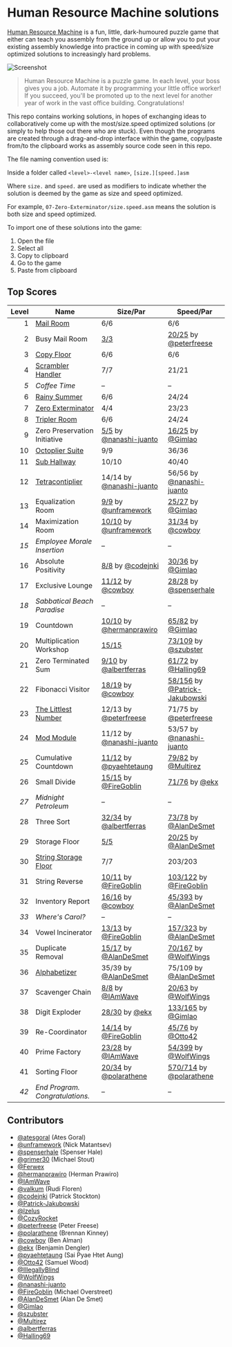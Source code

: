 # Human Resource Machine solutions

[Human Resource Machine](http://tomorrowcorporation.com/humanresourcemachine) is a fun, little, dark-humoured puzzle game that either can teach you assembly from the ground up or allow you to put your existing assembly knowledge into practice in coming up with speed/size optimized solutions to increasingly hard problems.

![Screenshot](http://tomorrowcorporation.com/blog/wp-content/themes/tcTheme2/images/hrm/screenshots/hrm_04.png)

> Human Resource Machine is a puzzle game. In each level, your boss gives you a job. Automate it by programming your little office worker! If you succeed, you'll be promoted up to the next level for another year of work in the vast office building. Congratulations!

This repo contains working solutions, in hopes of exchanging ideas to collaboratively come up with the most/size.speed optimized solutions (or simply to help those out there who are stuck). Even though the programs are created through a drag-and-drop interface within the game, copy/paste from/to the clipboard works as assembly source code seen in this repo.

The file naming convention used is:

Inside a folder called `<level>-<level name>`, `[size.][speed.]asm`

Where `size.` and `speed.` are used as modifiers to indicate whether the solution is deemed by the game as size and speed optimized.

For example, `07-Zero-Exterminator/size.speed.asm` means the solution is both size and speed optimized.

To import one of these solutions into the game:

1. Open the file
2. Select all
3. Copy to clipboard
4. Go to the game
5. Paste from clipboard

## Top Scores

| Level | Name | Size/Par | Speed/Par |
| ----: | ---- | -------- | --------- |
| 1 | [Mail Room](01-Mail-Room/size.speed.asm) | 6/6 | 6/6 |
| 2 | Busy Mail Room | [3/3](02-Busy-Mail-Room/size.asm) | [20/25](02-Busy-Mail-Room/speed.asm) by [@peterfreese](https://github.com/peterfreese) |
| 3 | [Copy Floor](03-Copy-Floor/size.speed.asm) | 6/6 | 6/6 |
| 4 | [Scrambler Handler](04-Scrambler-Handler/size.speed.asm) | 7/7 | 21/21 |
| _5_ | _Coffee Time_ | &ndash; | &ndash; |
| 6 | [Rainy Summer](06-Rainy-Summer/size.speed.asm) | 6/6 | 24/24 |
| 7 | [Zero Exterminator](07-Zero-Exterminator/size.speed.asm) | 4/4 | 23/23 |
| 8 | [Tripler Room](08-Tripler-Room/size.speed.asm) | 6/6 | 24/24 |
| 9 | Zero Preservation Initiative | [5/5](09-Zero-Preservation-Initiative/size.asm) by [@nanashi-juanto](https://github.com/nanashi-juanto) | [16/25](09-Zero-Preservation-Initiative/speed.asm) by [@Gimlao](https://github.com/Gimlao) |
| 10 | [Octoplier Suite](10-Octoplier-Suite/size.speed.asm) | 9/9 | 36/36 |
| 11 | [Sub Hallway](11-Sub-Hallway/size.speed.asm) | 10/10 | 40/40 |
| 12 | [Tetracontiplier](12-Tetracontiplier/size.speed.asm) | 14/14 by [@nanashi-juanto](https://github.com/nanashi-juanto) | 56/56 by [@nanashi-juanto](https://github.com/nanashi-juanto) |
| 13 | Equalization Room | [9/9](13-Equalization-Room/size.asm) by [@unframework](https://github.com/unframework) | [25/27](13-Equalization-Room/speed.asm) by [@Gimlao](https://github.com/Gimlao) |
| 14 | Maximization Room | [10/10](14-Maximization-Room/size.asm) by [@unframework](https://github.com/unframework) | [31/34](14-Maximization-Room/speed.asm) by [@cowboy](https://github.com/cowboy) |
| _15_ | _Employee Morale Insertion_ | &ndash; | &ndash; |
| 16 | Absolute Positivity | [8/8](16-Absolute-Positivity/size.asm) by [@codejnki](https://github.com/codejnki) | [30/36](16-Absolute-Positivity/speed.asm) by [@Gimlao](https://github.com/Gimlao) |
| 17 | Exclusive Lounge | [11/12](17-Exclusive-Lounge/size.asm) by [@cowboy](https://github.com/cowboy) | [28/28](17-Exclusive-Lounge/speed.asm) by [@spenserhale](https://github.com/spenserhale) |
| _18_ | _Sabbatical Beach Paradise_ | &ndash; | &ndash; |
| 19 | Countdown | [10/10](19-Countdown/size.asm) by [@hermanprawiro](https://github.com/hermanprawiro) | [65/82](19-Countdown/speed.asm) by [@Gimlao](https://github.com/Gimlao) |
| 20 | Multiplication Workshop | [15/15](20-Multiplication-Workshop/size.asm) | [73/109](20-Multiplication-Workshop/speed.asm) by [@szubster](https://github.com/szubster) |
| 21 | Zero Terminated Sum | [9/10](21-Zero-Terminated-Sum/size.asm) by [@albertferras](https://github.com/albertferras) | [61/72](21-Zero-Terminated-Sum/speed.asm) by [@Halling69](https://github.com/Halling69) |
| 22 | Fibonacci Visitor | [18/19](22-Fibonacci-Visitor/size.asm) by [@cowboy](https://github.com/cowboy) | [ 58/156](22-Fibonacci-Visitor/speed.asm) by [@Patrick-Jakubowski](https://github.com/Patrick-Jakubowski) |
| 23 | [The Littlest Number](23-The-Littlest-Number/size.speed.asm) | 12/13 by [@peterfreese](https://github.com/peterfreese) | 71/75 by [@peterfreese](https://github.com/peterfreese) |
| 24 | [Mod Module](24-Mod-Module/size.speed.asm) | 11/12 by [@nanashi-juanto](https://github.com/nanashi-juanto) | 53/57 by [@nanashi-juanto](https://github.com/nanashi-juanto) |
| 25 | Cumulative Countdown | [11/12](25-Cumulative-Countdown/size.asm) by [@pyaehtetaung](https://github.com/pyaehtetaung) | [79/82](25-Cumulative-Countdown/speed.asm) by [@Multirez](https://github.com/Multirez) |
| 26 | Small Divide | [15/15](26-Small-Divide/size.asm) by [@FireGoblin](https://github.com/FireGoblin) | [71/76](26-Small-Divide/speed.asm) by [@ekx](https://github.com/ekx) |
| _27_ | _Midnight Petroleum_ | &ndash; | &ndash; |
| 28 | Three Sort | [32/34](28-Three-Sort/size.asm) by [@albertferras](https://github.com/albertferras) | [73/78](28-Three-Sort/speed.asm) by [@AlanDeSmet](https://github.com/AlanDeSmet) |
| 29 | Storage Floor | [5/5](29-Storage-Floor/size.asm) | [20/25](29-Storage-Floor/speed.asm) by [@AlanDeSmet](https://github.com/AlanDeSmet) | 
| 30 | [String Storage Floor](30-String-Storage-Floor/size.speed.asm) | 7/7 | 203/203 |
| 31 | String Reverse | [10/11](https://github.com/atesgoral/human-resource-machine-solutions/blob/master/31-String-Reverse/size.asm) by [@FireGoblin](https://github.com/FireGoblin) | [103/122](https://github.com/atesgoral/human-resource-machine-solutions/blob/master/31-String-Reverse/speed.asm) by [@FireGoblin](https://github.com/FireGoblin) |
| 32 | Inventory Report | [16/16](32-Inventory-Report/size.asm) by [@cowboy](https://github.com/cowboy) | [45/393](32-Inventory-Report/speed.asm) by [@AlanDeSmet](https://github.com/AlanDeSmet) |
| _33_ | _Where's Carol?_ | &ndash; | &ndash; |
| 34 | Vowel Incinerator | [13/13](34-Vowel-Incinerator/size.asm) by [@FireGoblin](https://github.com/FireGoblin) | [157/323](34-Vowel-Incinerator/speed.asm) by [@AlanDeSmet](https://github.com/AlanDeSmet) |
| 35 | Duplicate Removal | [15/17](35-Duplicate-Removal/size.asm) by [@AlanDeSmet](https://github.com/AlanDeSmet) | [70/167](35-Duplicate-Removal/speed.asm) by [@WolfWings](https://github.com/WolfWings) |
| 36 | [Alphabetizer](36-Alphabetizer/size.speed.asm) | 35/39 by [@AlanDeSmet](https://github.com/AlanDeSmet) | 75/109 by [@AlanDeSmet](https://github.com/AlanDeSmet) |
| 37 | Scavenger Chain | [8/8](37-Scavenger-Chain/size.asm) by [@IAmWave](https://github.com/IAmWave) | [20/63](37-Scavenger-Chain/speed.asm) by [@WolfWings](https://github.com/WolfWings) |
| 38 | Digit Exploder | [28/30](38-Digit-Exploder/size.asm) by [@ekx](https://github.com/ekx) | [133/165](38-Digit-Exploder/speed.asm) by [@Gimlao](https://github.com/Gimlao) |
| 39 | Re-Coordinator | [14/14](39-Re-Coordinator/size.asm) by [@FireGoblin](https://github.com/FireGoblin) | [45/76](39-Re-Coordinator/speed.asm) by [@Otto42](https://github.com/Otto42) |
| 40 | Prime Factory | [23/28](40-Prime-Factory/size.asm) by [@IAmWave](https://github.com/IAmWave) | [54/399](40-Prime-Factory/speed.asm) by [@WolfWings](https://github.com/WolfWings) |
| 41 | Sorting Floor | [20/34](41-Sorting-Floor/size.asm) by [@polarathene](https://github.com/polarathene) | [570/714](41-Sorting-Floor/speed.asm) by [@polarathene](https://github.com/polarathene) |
| _42_ | _End Program. Congratulations._ | &ndash; | &ndash; |

## Contributors

* [@atesgoral](https://github.com/atesgoral) (Ates Goral)
* [@unframework](https://github.com/unframework) (Nick Matantsev)
* [@spenserhale](https://github.com/spenserhale) (Spenser Hale)
* [@grimer30](https://github.com/grimer30) (Michael Stout)
* [@Ferwex](https://github.com/Ferwex)
* [@hermanprawiro](https://github.com/hermanprawiro) (Herman Prawiro)
* [@IAmWave](https://github.com/IAmWave)
* [@valkum](https://github.com/valkum) (Rudi Floren)
* [@codejnki](https://github.com/codejnki) (Patrick Stockton)
* [@Patrick-Jakubowski](https://github.com/Patrick-Jakubowski)
* [@lzelus](https://github.com/lzelus)
* [@CozyRocket](https://github.com/CozyRocket)
* [@peterfreese](https://github.com/peterfreese) (Peter Freese)
* [@polarathene](https://github.com/polarathene) (Brennan Kinney)
* [@cowboy](https://github.com/cowboy) (Ben Alman)
* [@ekx](https://github.com/ekx) (Benjamin Dengler)
* [@pyaehtetaung](https://github.com/pyaehtetaung) (Sai Pyae Htet Aung)
* [@Otto42](https://github.com/Otto42) (Samuel Wood)
* [@IllegallyBlind](https://github.com/IllegallyBlind)
* [@WolfWings](https://github.com/WolfWings)
* [@nanashi-juanto](https://github.com/nanashi-juanto)
* [@FireGoblin](https://github.com/FireGoblin) (Michael Overstreet)
* [@AlanDeSmet](https://github.com/AlanDeSmet) (Alan De Smet)
* [@Gimlao](https://github.com/Gimlao)
* [@szubster](https://github.com/szubster)
* [@Multirez](https://github.com/Multirez)
* [@albertferras](https://github.com/albertferras)
* [@Halling69](https://github.com/Halling69)
